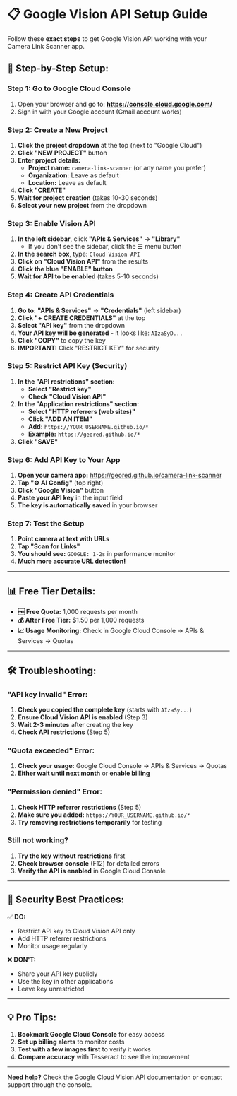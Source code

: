# 📋 Google Vision API Setup Guide

Follow these **exact steps** to get Google Vision API working with your Camera Link Scanner app.

## 🚀 **Step-by-Step Setup:**

### **Step 1: Go to Google Cloud Console**
1. Open your browser and go to: **https://console.cloud.google.com/**
2. Sign in with your Google account (Gmail account works)

### **Step 2: Create a New Project**
1. **Click the project dropdown** at the top (next to "Google Cloud")
2. **Click "NEW PROJECT"** button
3. **Enter project details:**
   - **Project name:** `camera-link-scanner` (or any name you prefer)
   - **Organization:** Leave as default
   - **Location:** Leave as default
4. **Click "CREATE"**
5. **Wait for project creation** (takes 10-30 seconds)
6. **Select your new project** from the dropdown

### **Step 3: Enable Vision API**
1. **In the left sidebar**, click **"APIs & Services"** → **"Library"**
   - If you don't see the sidebar, click the ☰ menu button
2. **In the search box**, type: `Cloud Vision API`
3. **Click on "Cloud Vision API"** from the results
4. **Click the blue "ENABLE" button**
5. **Wait for API to be enabled** (takes 5-10 seconds)

### **Step 4: Create API Credentials**
1. **Go to:** **"APIs & Services"** → **"Credentials"** (left sidebar)
2. **Click "+ CREATE CREDENTIALS"** at the top
3. **Select "API key"** from the dropdown
4. **Your API key will be generated** - it looks like: `AIzaSyD...`
5. **Click "COPY"** to copy the key
6. **IMPORTANT:** Click "RESTRICT KEY" for security

### **Step 5: Restrict API Key (Security)**
1. **In the "API restrictions" section:**
   - **Select "Restrict key"**
   - **Check "Cloud Vision API"**
2. **In the "Application restrictions" section:**
   - **Select "HTTP referrers (web sites)"**
   - **Click "ADD AN ITEM"**
   - **Add:** `https://YOUR_USERNAME.github.io/*`
   - **Example:** `https://geored.github.io/*`
3. **Click "SAVE"**

### **Step 6: Add API Key to Your App**
1. **Open your camera app:** https://geored.github.io/camera-link-scanner
2. **Tap "⚙️ AI Config"** (top right)
3. **Click "Google Vision"** button
4. **Paste your API key** in the input field
5. **The key is automatically saved** in your browser

### **Step 7: Test the Setup**
1. **Point camera at text with URLs**
2. **Tap "Scan for Links"**
3. **You should see:** `GOOGLE: 1-2s` in performance monitor
4. **Much more accurate URL detection!**

---

## 📊 **Free Tier Details:**

- **🆓 Free Quota:** 1,000 requests per month
- **💰 After Free Tier:** $1.50 per 1,000 requests
- **📈 Usage Monitoring:** Check in Google Cloud Console → APIs & Services → Quotas

---

## 🛠️ **Troubleshooting:**

### **"API key invalid" Error:**
1. **Check you copied the complete key** (starts with `AIzaSy...`)
2. **Ensure Cloud Vision API is enabled** (Step 3)
3. **Wait 2-3 minutes** after creating the key
4. **Check API restrictions** (Step 5)

### **"Quota exceeded" Error:**
1. **Check your usage:** Google Cloud Console → APIs & Services → Quotas
2. **Either wait until next month** or **enable billing**

### **"Permission denied" Error:**
1. **Check HTTP referrer restrictions** (Step 5)
2. **Make sure you added:** `https://YOUR_USERNAME.github.io/*`
3. **Try removing restrictions temporarily** for testing

### **Still not working?**
1. **Try the key without restrictions** first
2. **Check browser console** (F12) for detailed errors
3. **Verify the API is enabled** in Google Cloud Console

---

## 🔐 **Security Best Practices:**

✅ **DO:**
- Restrict API key to Cloud Vision API only
- Add HTTP referrer restrictions
- Monitor usage regularly

❌ **DON'T:**
- Share your API key publicly
- Use the key in other applications
- Leave key unrestricted

---

## 💡 **Pro Tips:**

1. **Bookmark Google Cloud Console** for easy access
2. **Set up billing alerts** to monitor costs
3. **Test with a few images first** to verify it works
4. **Compare accuracy** with Tesseract to see the improvement

---

**Need help?** Check the Google Cloud Vision API documentation or contact support through the console.